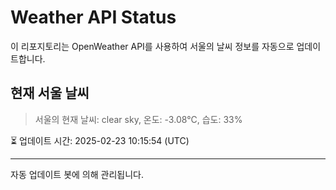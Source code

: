 
# Weather API Status

이 리포지토리는 OpenWeather API를 사용하여 서울의 날씨 정보를 자동으로 업데이트합니다.

## 현재 서울 날씨
> 서울의 현재 날씨: clear sky, 온도: -3.08°C, 습도: 33%

⏳ 업데이트 시간: 2025-02-23 10:15:54 (UTC)

---
자동 업데이트 봇에 의해 관리됩니다.
